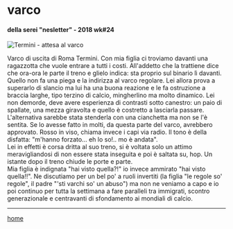 # varco  

#### della serei "nesletter" - 2018 wk#24
![](https://drive.google.com/uc?id=1EbYE3_o12aDX4dze0frxRIn-OLNzp0Cy "Termini - attesa al varco")  
<!--- interarete032.png --->  

Varco di uscita di Roma Termini. Con mia figlia ci troviamo davanti una ragazzotta che vuole entrare a tutti i costi. All'addetto che la trattiene dice che ora-ora le parte il treno e glielo indica: sta proprio sul binario lì davanti. Quello non fa una piega e la indirizza al varco regolare. Lei allora prova a superarlo di slancio ma lui ha una buona reazione e le fa ostruzione a braccia larghe, tipo terzino di calcio, mingherlino ma molto dinamico. Lei non demorde, deve avere esperienza di contrasti sotto canestro: un paio di spallate, una mezza giravolta e quello è costretto a lasciarla passare. L'alternativa sarebbe stata stenderla con una cianchetta ma non se l'è sentita. Se lo avesse fatto in molti, da questa parte del varco, avrebbero approvato. Rosso in viso, chiama invece i capi via radio. Il tono è della disfatta: "m'hanno forzato... eh lo so!.. mo è andata".  
Lei in effetti è corsa dritta al suo treno, si è voltata solo un attimo meravigliandosi di non essere stata inseguita e poi è saltata su, hop. Un istante dopo il treno chiude le porte e parte.  
Mia figlia è indignata "hai visto quella?!" io invece ammirato "hai visto quella!!". Ne discutiamo per un bel po' a ruoli invertiti (la figlia "le regole so' regole", il padre  "'sti varchi so' un abuso") ma non ne veniamo a capo e io poi continuo per tutta la settimana a fare paralleli tra immigrati, scontro generazionale e centravanti di sfondamento ai mondiali di calcio.    

---  
[home](/interarete.md)    

